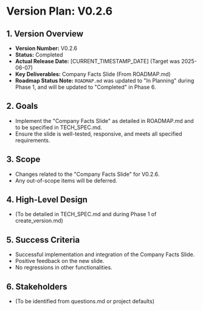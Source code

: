 # Version Plan: V0.2.6

## 1. Version Overview
- **Version Number:** V0.2.6
- **Status:** Completed
- **Actual Release Date:** [CURRENT_TIMESTAMP_DATE] (Target was 2025-06-07)
- **Key Deliverables:** Company Facts Slide (From ROADMAP.md)
- **Roadmap Status Note:** `ROADMAP.md` was updated to "In Planning" during Phase 1, and will be updated to "Completed" in Phase 6.

## 2. Goals
- Implement the "Company Facts Slide" as detailed in ROADMAP.md and to be specified in TECH_SPEC.md.
- Ensure the slide is well-tested, responsive, and meets all specified requirements.

## 3. Scope
- Changes related to the "Company Facts Slide" for V0.2.6.
- Any out-of-scope items will be deferred.

## 4. High-Level Design
- (To be detailed in TECH_SPEC.md and during Phase 1 of create_version.md)

## 5. Success Criteria
- Successful implementation and integration of the Company Facts Slide.
- Positive feedback on the new slide.
- No regressions in other functionalities.

## 6. Stakeholders
- (To be identified from questions.md or project defaults)

